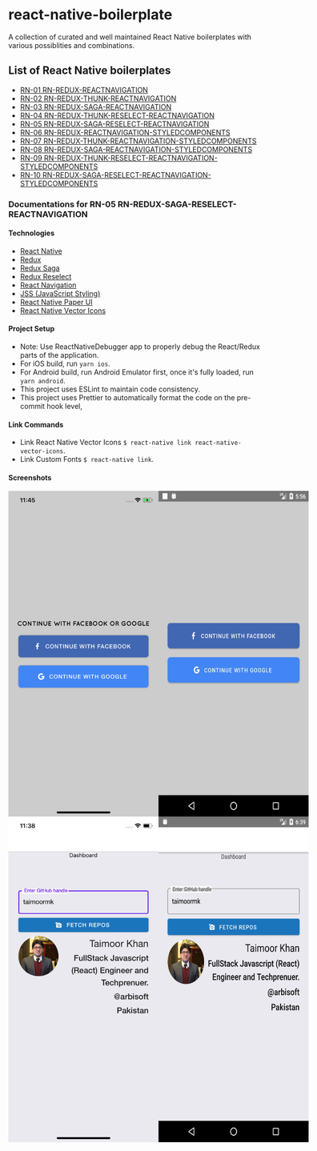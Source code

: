 # react-native-boilerplate
A collection of curated and well maintained React Native boilerplates with various possiblities and combinations.

## List of React Native boilerplates
* [RN-01 RN-REDUX-REACTNAVIGATION](https://github.com/Taimoormk/react-native-boilerplate/tree/RN01)
* [RN-02 RN-REDUX-THUNK-REACTNAVIGATION](https://github.com/Taimoormk/react-native-boilerplate/tree/RN02)
* [RN-03 RN-REDUX-SAGA-REACTNAVIGATION](https://github.com/Taimoormk/react-native-boilerplate/tree/RN03)
* [RN-04 RN-REDUX-THUNK-RESELECT-REACTNAVIGATION](https://github.com/Taimoormk/react-native-boilerplate/tree/RN04)
* [RN-05 RN-REDUX-SAGA-RESELECT-REACTNAVIGATION](https://github.com/Taimoormk/react-native-boilerplate/tree/RN05)
* [RN-06 RN-REDUX-REACTNAVIGATION-STYLEDCOMPONENTS](https://github.com/Taimoormk/react-native-boilerplate/tree/RN06)
* [RN-07 RN-REDUX-THUNK-REACTNAVIGATION-STYLEDCOMPONENTS](https://github.com/Taimoormk/react-native-boilerplate/tree/RN07)
* [RN-08 RN-REDUX-SAGA-REACTNAVIGATION-STYLEDCOMPONENTS](https://github.com/Taimoormk/react-native-boilerplate/tree/RN08)
* [RN-09 RN-REDUX-THUNK-RESELECT-REACTNAVIGATION-STYLEDCOMPONENTS](https://github.com/Taimoormk/react-native-boilerplate/tree/RN09)
* [RN-10 RN-REDUX-SAGA-RESELECT-REACTNAVIGATION-STYLEDCOMPONENTS](https://github.com/Taimoormk/react-native-boilerplate/tree/RN10)

### Documentations for RN-05 RN-REDUX-SAGA-RESELECT-REACTNAVIGATION

#### Technologies
* [React Native](https://facebook.github.io/react-native/)
* [Redux](https://redux.js.org/)
* [Redux Saga](https://redux-saga.js.org/)
* [Redux Reselect](https://github.com/reduxjs/reselect)
* [React Navigation](https://reactnavigation.org/)
* [JSS (JavaScript Styling)](https://cssinjs.org/?v=v9.8.7)
* [React Native Paper UI](https://callstack.github.io/react-native-paper/)
* [React Native Vector Icons](https://oblador.github.io/react-native-vector-icons/)

#### Project Setup
* Note: Use ReactNativeDebugger app to properly debug the React/Redux parts of the application.
* For iOS build, run `yarn ios`.
* For Android build, run Android Emulator first, once it's fully loaded, run `yarn android`.
* This project uses ESLint to maintain code consistency.
* This project uses Prettier to automatically format the code on the pre-commit hook level,

#### Link Commands
* Link React Native Vector Icons `$ react-native link react-native-vector-icons`.
* Link Custom Fonts `$ react-native link`.

#### Screenshots
<div style="display: flex; justifyContent: center;">
  <img src="./src/assets/images/RN-iOS.png" width=300px alt="RN-iOS" />
  <img src="./src/assets/images/RN-Android.png" width=300px alt="RN-Android" />
</div>

<div style="display: flex; justifyContent: center;">
  <img src="./src/assets/images/RN-iOS-Dashboard.png" width=300px alt="RN-iOS-Dashboard" />
  <img src="./src/assets/images/RN-Android-Dashboard.png" width=300px alt="RN-Android-Dashboard" />
</div>
